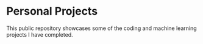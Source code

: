 # Personal Projects
This public repository showcases some of the coding and machine learning projects I have completed.
